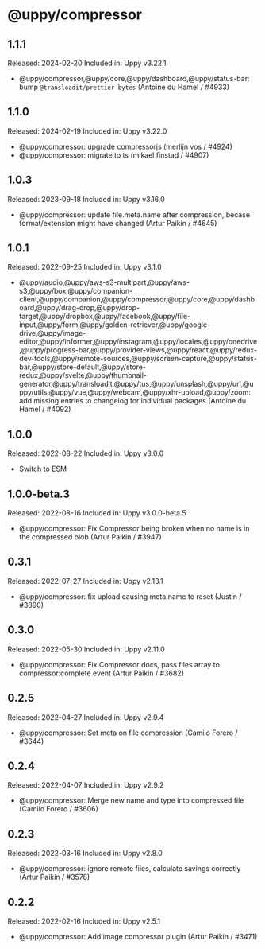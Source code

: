 # @uppy/compressor

## 1.1.1

Released: 2024-02-20 Included in: Uppy v3.22.1

- @uppy/compressor,@uppy/core,@uppy/dashboard,@uppy/status-bar: bump
  `@transloadit/prettier-bytes` (Antoine du Hamel / #4933)

## 1.1.0

Released: 2024-02-19 Included in: Uppy v3.22.0

- @uppy/compressor: upgrade compressorjs (merlijn vos / #4924)
- @uppy/compressor: migrate to ts (mikael finstad / #4907)

## 1.0.3

Released: 2023-09-18 Included in: Uppy v3.16.0

- @uppy/compressor: update file.meta.name after compression, becase
  format/extension might have changed (Artur Paikin / #4645)

## 1.0.1

Released: 2022-09-25 Included in: Uppy v3.1.0

- @uppy/audio,@uppy/aws-s3-multipart,@uppy/aws-s3,@uppy/box,@uppy/companion-client,@uppy/companion,@uppy/compressor,@uppy/core,@uppy/dashboard,@uppy/drag-drop,@uppy/drop-target,@uppy/dropbox,@uppy/facebook,@uppy/file-input,@uppy/form,@uppy/golden-retriever,@uppy/google-drive,@uppy/image-editor,@uppy/informer,@uppy/instagram,@uppy/locales,@uppy/onedrive,@uppy/progress-bar,@uppy/provider-views,@uppy/react,@uppy/redux-dev-tools,@uppy/remote-sources,@uppy/screen-capture,@uppy/status-bar,@uppy/store-default,@uppy/store-redux,@uppy/svelte,@uppy/thumbnail-generator,@uppy/transloadit,@uppy/tus,@uppy/unsplash,@uppy/url,@uppy/utils,@uppy/vue,@uppy/webcam,@uppy/xhr-upload,@uppy/zoom:
  add missing entries to changelog for individual packages (Antoine du Hamel /
  #4092)

## 1.0.0

Released: 2022-08-22 Included in: Uppy v3.0.0

- Switch to ESM

## 1.0.0-beta.3

Released: 2022-08-16 Included in: Uppy v3.0.0-beta.5

- @uppy/compressor: Fix Compressor being broken when no name is in the
  compressed blob (Artur Paikin / #3947)

## 0.3.1

Released: 2022-07-27 Included in: Uppy v2.13.1

- @uppy/compressor: fix upload causing meta name to reset (Justin / #3890)

## 0.3.0

Released: 2022-05-30 Included in: Uppy v2.11.0

- @uppy/compressor: Fix Compressor docs, pass files array to compressor:complete
  event (Artur Paikin / #3682)

## 0.2.5

Released: 2022-04-27 Included in: Uppy v2.9.4

- @uppy/compressor: Set meta on file compression (Camilo Forero / #3644)

## 0.2.4

Released: 2022-04-07 Included in: Uppy v2.9.2

- @uppy/compressor: Merge new name and type into compressed file (Camilo Forero
  / #3606)

## 0.2.3

Released: 2022-03-16 Included in: Uppy v2.8.0

- @uppy/compressor: ignore remote files, calculate savings correctly (Artur
  Paikin / #3578)

## 0.2.2

Released: 2022-02-16 Included in: Uppy v2.5.1

- @uppy/compressor: Add image compressor plugin (Artur Paikin / #3471)
